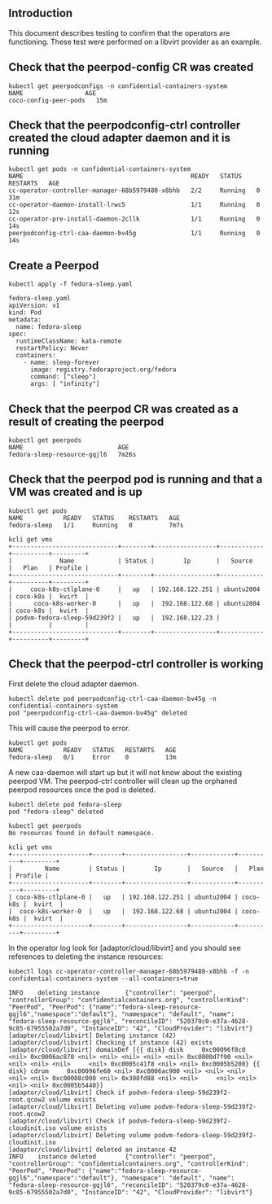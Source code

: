 ## Introduction
This document describes testing to confirm that the operators are functioning.
These test were performed on a libvirt provider as an example.

## Check that the peerpod-config CR was created
```
kubectl get peerpodconfigs -n confidential-containers-system
NAME                 AGE
coco-config-peer-pods   15m
```

## Check that the peerpodconfig-ctrl controller created the cloud adapter daemon and it is running
```
kubectl get pods -n confidential-containers-system
NAME                                              READY   STATUS    RESTARTS   AGE
cc-operator-controller-manager-68b5979488-x8bhb   2/2     Running   0          31m
cc-operator-daemon-install-lrwc5                  1/1     Running   0          12s
cc-operator-pre-install-daemon-2cllk              1/1     Running   0          14s
peerpodconfig-ctrl-caa-daemon-bv45g               1/1     Running   0          14s
```

## Create a Peerpod
```
kubectl apply -f fedora-sleep.yaml
```
```
fedora-sleep.yaml
apiVersion: v1
kind: Pod
metadata:
  name: fedora-sleep
spec:
  runtimeClassName: kata-remote
  restartPolicy: Never
  containers:
    - name: sleep-forever
      image: registry.fedoraproject.org/fedora
      command: ["sleep"]
      args: [ "infinity"]

```

## Check that the peerpod CR was created as a result of creating the peerpod
```
kubectl get peerpods
NAME                          AGE
fedora-sleep-resource-gqjl6   7m26s
```

## Check that the peerpod pod is running and that a VM was created and is up
```
kubectl get pods
NAME           READY   STATUS    RESTARTS   AGE
fedora-sleep   1/1     Running   0          7m7s

kcli get vms
+-----------------------------+--------+-----------------+------------+----------+---------+
|             Name            | Status |        Ip       |   Source   |   Plan   | Profile |
+-----------------------------+--------+-----------------+------------+----------+---------+
|     coco-k8s-ctlplane-0     |   up   | 192.168.122.251 | ubuntu2004 | coco-k8s |  kvirt  |
|      coco-k8s-worker-0      |   up   |  192.168.122.68 | ubuntu2004 | coco-k8s |  kvirt  |
| podvm-fedora-sleep-59d239f2 |   up   |  192.168.122.23 |            |          |         |
+-----------------------------+--------+-----------------+------------+----------+---------+
```

## Check that the peerpod-ctrl controller is working
First delete the cloud adapter daemon.
```
kubectl delete pod peerpodconfig-ctrl-caa-daemon-bv45g -n confidential-containers-system
pod "peerpodconfig-ctrl-caa-daemon-bv45g" deleted
```

This will cause the peerpod to error.
```
kubectl get pods
NAME           READY   STATUS   RESTARTS   AGE
fedora-sleep   0/1     Error    0          13m
```
A new caa-daemon will start up but it will not know about the existing peerpod
VM. The peerpod-ctrl controller will clean up the orphaned peerpod resources once the pod
is deleted.
```
kubectl delete pod fedora-sleep
pod "fedora-sleep" deleted

kubectl get peerpods
No resources found in default namespace.

kcli get vms
+---------------------+--------+-----------------+------------+----------+---------+
|         Name        | Status |        Ip       |   Source   |   Plan   | Profile |
+---------------------+--------+-----------------+------------+----------+---------+
| coco-k8s-ctlplane-0 |   up   | 192.168.122.251 | ubuntu2004 | coco-k8s |  kvirt  |
|  coco-k8s-worker-0  |   up   |  192.168.122.68 | ubuntu2004 | coco-k8s |  kvirt  |
+---------------------+--------+-----------------+------------+----------+---------+
```

In the operator log look for [adaptor/cloud/libvirt] and you should see references to deleting the instance resources:
```
kubectl logs cc-operator-controller-manager-68b5979488-x8bhb -f -n confidential-containers-system --all-containers=true

INFO    deleting instance       {"controller": "peerpod", "controllerGroup": "confidentialcontainers.org", "controllerKind": "PeerPod", "PeerPod": {"name":"fedora-sleep-resource-gqjl6","namespace":"default"}, "namespace": "default", "name": "fedora-sleep-resource-gqjl6", "reconcileID": "520379c0-e37a-4628-9c85-67955502a7d0", "InstanceID": "42", "CloudProvider": "libvirt"}
[adaptor/cloud/libvirt] Deleting instance (42)
[adaptor/cloud/libvirt] Checking if instance (42) exists
[adaptor/cloud/libvirt] domainDef [{{ disk} disk     0xc00096f8c0 <nil> 0xc0006ac870 <nil> <nil> <nil> <nil> <nil> 0xc0000d7f90 <nil> <nil> <nil> <nil>     <nil> 0xc0005c41f8 <nil> <nil> 0xc0005b5200} {{ disk} cdrom     0xc00096fe60 <nil> 0xc0006ac900 <nil> <nil> <nil> <nil> <nil> 0xc00088c000 <nil> 0x308fd88 <nil> <nil>     <nil> <nil> <nil> <nil> 0xc0005b5440}]
[adaptor/cloud/libvirt] Check if podvm-fedora-sleep-59d239f2-root.qcow2 volume exists
[adaptor/cloud/libvirt] Deleting volume podvm-fedora-sleep-59d239f2-root.qcow2
[adaptor/cloud/libvirt] Check if podvm-fedora-sleep-59d239f2-cloudinit.iso volume exists
[adaptor/cloud/libvirt] Deleting volume podvm-fedora-sleep-59d239f2-cloudinit.iso
[adaptor/cloud/libvirt] deleted an instance 42
INFO    instance deleted        {"controller": "peerpod", "controllerGroup": "confidentialcontainers.org", "controllerKind": "PeerPod", "PeerPod": {"name":"fedora-sleep-resource-gqjl6","namespace":"default"}, "namespace": "default", "name": "fedora-sleep-resource-gqjl6", "reconcileID": "520379c0-e37a-4628-9c85-67955502a7d0", "InstanceID": "42", "CloudProvider": "libvirt"}
```
